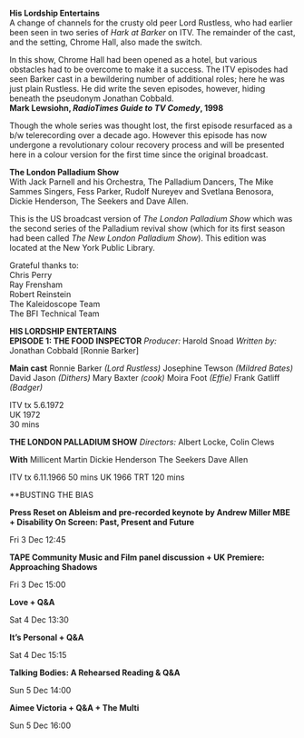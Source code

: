 
**His Lordship Entertains**<br>
A change of channels for the crusty old peer Lord Rustless, who had earlier been seen in two series of _Hark at Barker_ on ITV. The remainder of the cast, and the setting, Chrome Hall, also made the switch.

In this show, Chrome Hall had been opened as a hotel, but various obstacles had to be overcome to make it a success. The ITV episodes had seen Barker cast in a bewildering number of additional roles; here he was just plain Rustless. He did write the seven episodes, however, hiding beneath the pseudonym Jonathan Cobbald.<br>
**Mark Lewsiohn, _RadioTimes Guide to TV Comedy_, 1998**

Though the whole series was thought lost, the first episode resurfaced as a b/w telerecording over a decade ago. However this episode has now undergone a revolutionary colour recovery process and will be presented here in a colour version for the first time since the original broadcast.

**The London Palladium Show**  
With Jack Parnell and his Orchestra, The Palladium Dancers, The Mike Sammes Singers, Fess Parker, Rudolf Nureyev and Svetlana Benosora, Dickie Henderson, The Seekers and Dave Allen.

This is the US broadcast version of _The London Palladium Show_ which was the second series of the Palladium revival show (which for its first season had been called _The New London Palladium Show_). This edition was located at the New York Public Library.<br>

Grateful thanks to:  
Chris Perry  
Ray Frensham  
Robert Reinstein  
The Kaleidoscope Team  
The BFI Technical Team<br>


**HIS LORDSHIP ENTERTAINS**<br>
**EPISODE 1: THE FOOD INSPECTOR**
_Producer:_ Harold Snoad
_Written by:_ Jonathan Cobbald [Ronnie Barker]

**Main cast**
Ronnie Barker _(Lord Rustless)_
Josephine Tewson _(Mildred Bates)_
David Jason _(Dithers)_
Mary Baxter _(cook)_
Moira Foot _(Effie)_
Frank Gatliff _(Badger)_  

ITV tx 5.6.1972  
UK 1972  
30 mins  

**THE LONDON PALLADIUM SHOW**
_Directors:_ Albert Locke, Colin Clews

**With**
Millicent Martin
Dickie Henderson
The Seekers
Dave Allen

ITV tx 6.11.1966
50 mins
UK 1966
TRT 120 mins

**BUSTING THE BIAS

**Press Reset on Ableism and pre-recorded keynote by Andrew Miller MBE + Disability On Screen: Past, Present and Future**

Fri 3 Dec 12:45

**TAPE Community Music and Film panel discussion + UK Premiere: Approaching Shadows**

Fri 3 Dec 15:00

**Love + Q&A**

Sat 4 Dec 13:30

**It’s Personal + Q&A**

Sat 4 Dec 15:15

**Talking Bodies: A Rehearsed Reading & Q&A**

Sun 5 Dec 14:00

**Aimee Victoria + Q&A + The Multi**

Sun 5 Dec 16:00
<!--stackedit_data:
eyJoaXN0b3J5IjpbNDc4MTg3MTAyLC0yMDg4NzQ2NjEyXX0=
-->